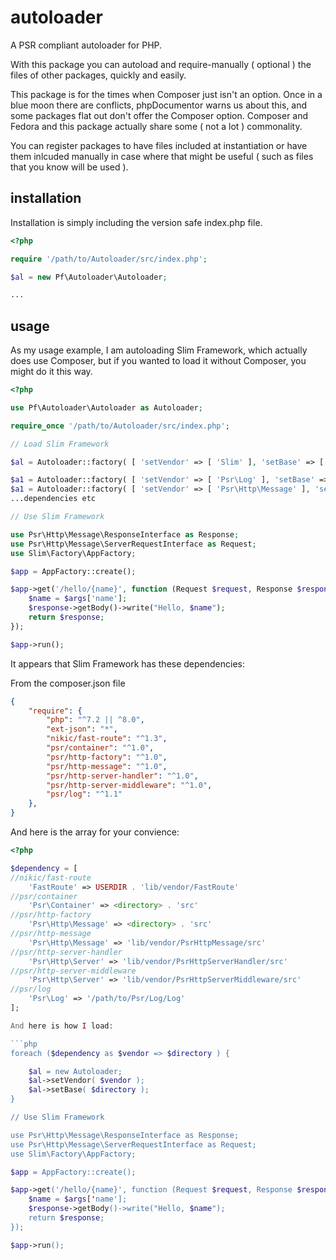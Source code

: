 # autoloader
A PSR compliant autoloader for PHP.

With this package you can autoload and require-manually ( optional ) the files of other packages, quickly and easily.

This package is for the times when Composer just isn't an option. Once in a blue moon there are conflicts, phpDocumentor warns us about this, and some packages flat out don't offer the Composer option. Composer and Fedora and this package actually share some ( not a lot ) commonality.

You can register packages to have files included at instantiation or have them inlcuded manually in case where that might be useful ( such as files that you know will be used ).

## installation

Installation is simply including the version safe index.php file.
```php
<?php

require '/path/to/Autoloader/src/index.php';

$al = new Pf\Autoloader\Autoloader;

...
```

## usage

As my usage example, I am autoloading Slim Framework, which actually does use Composer, but if you wanted to load it without Composer, you might do it this way.

```php
<?php

use Pf\Autoloader\Autoloader as Autoloader;

require_once '/path/to/Autoloader/src/index.php';

// Load Slim Framework

$al = Autoloader::factory( [ 'setVendor' => [ 'Slim' ], 'setBase' => [ '/path/to/Slim/Slim' ] ] );

$a1 = Autoloader::factory( [ 'setVendor' => [ 'Psr\Log' ], 'setBase' => [ '/path/to/Psr/Log/Log' ] ] );
$a1 = Autoloader::factory( [ 'setVendor' => [ 'Psr\Http\Message' ], 'setBase' => [ '/path/to/Psr/Http/Message/src' ] ] );
...dependencies etc

// Use Slim Framework

use Psr\Http\Message\ResponseInterface as Response;
use Psr\Http\Message\ServerRequestInterface as Request;
use Slim\Factory\AppFactory;

$app = AppFactory::create();

$app->get('/hello/{name}', function (Request $request, Response $response, array $args) {
    $name = $args['name'];
    $response->getBody()->write("Hello, $name");
    return $response;
});

$app->run();
```

It appears that Slim Framework has these dependencies:

From the composer.json file

```json
{
    "require": {
        "php": "^7.2 || ^8.0",
        "ext-json": "*",
        "nikic/fast-route": "^1.3",
        "psr/container": "^1.0",
        "psr/http-factory": "^1.0",
        "psr/http-message": "^1.0",
        "psr/http-server-handler": "^1.0",
        "psr/http-server-middleware": "^1.0",
        "psr/log": "^1.1"
    },
}
```

And here is the array for your convience:

```php
<?php

$dependency = [
//nikic/fast-route
    'FastRoute' => USERDIR . 'lib/vendor/FastRoute'
//psr/container
    'Psr\Container' => <directory> . 'src'
//psr/http-factory
    'Psr\Http\Message' => <directory> . 'src'
//psr/http-message
    'Psr\Http\Message' => 'lib/vendor/PsrHttpMessage/src'
//psr/http-server-handler
    'Psr\Http\Server' => 'lib/vendor/PsrHttpServerHandler/src'
//psr/http-server-middleware
    'Psr\Http\Server' => 'lib/vendor/PsrHttpServerMiddleware/src'
//psr/log
    'Psr\Log' => '/path/to/Psr/Log/Log'
];

And here is how I load:

```php
foreach ($dependency as $vendor => $directory ) {

    $al = new Autoloader;
    $al->setVendor( $vendor );
    $al->setBase( $directory );
}

// Use Slim Framework

use Psr\Http\Message\ResponseInterface as Response;
use Psr\Http\Message\ServerRequestInterface as Request;
use Slim\Factory\AppFactory;

$app = AppFactory::create();

$app->get('/hello/{name}', function (Request $request, Response $response, array $args) {
    $name = $args['name'];
    $response->getBody()->write("Hello, $name");
    return $response;
});

$app->run();
```
